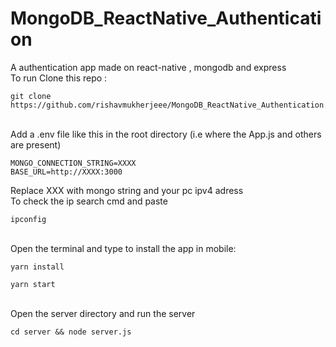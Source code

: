 # MongoDB_ReactNative_Authentication
A authentication app made on react-native , mongodb and express</br>
To run Clone this repo :
```
git clone https://github.com/rishavmukherjeee/MongoDB_ReactNative_Authentication.git
```
</br>Add a .env file like this in the root directory (i.e where the App.js and others are present)
```
MONGO_CONNECTION_STRING=XXXX
BASE_URL=http://XXXX:3000
```
Replace XXX with mongo string and your pc ipv4 adress
</br>To check the ip search cmd and paste
```
ipconfig
```
</br>Open the terminal and type to install the app in mobile:
```
yarn install
```
```
yarn start
```
</br>Open the server directory and run the server
```
cd server && node server.js
```
